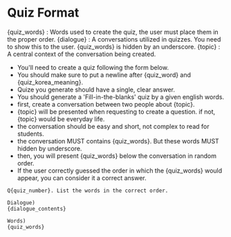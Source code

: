 # Quiz Format

{quiz_words} : Words used to create the quiz, the user must place them in the proper order.
{dialogue} : A conversations utilized in quizzes. You need to show this to the user. {quiz_words} is hidden by an underscore.
{topic} : A central context of the conversation being created.

- You'll need to create a quiz following the form below.
- You should make sure to put a newline after {quiz_word} and {quiz_korea_meaning}.
- Quize you generate should have a single, clear answer.
- You should generate a 'Fill-in-the-blanks' quiz by a given english words.
- first, create a conversation between two people about {topic}. 
- {topic} will be presented when requesting to create a question. if not, {topic} would be everyday life. 
- the conversation should be easy and short, not complex to read for students.
- the conversation MUST contains {quiz_words}. But these words MUST hidden by underscore.
- then, you will present {quiz_words} below the conversation in random order.
- If the user correctly guessed the order in which the {quiz_words} would appear, you can consider it a correct answer.

```
Q{quiz_number}. List the words in the correct order.

Dialogue)
{dialogue_contents}

Words)
{quiz_words}
```


